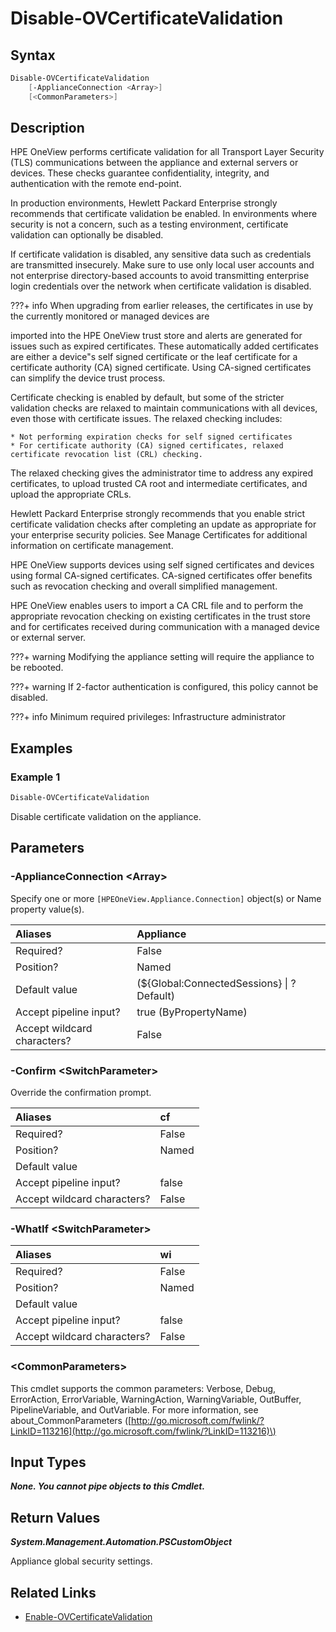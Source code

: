 ﻿---
description: Disable appliance TLS/SSL certificate validation.
---

# Disable-OVCertificateValidation

## Syntax

```powershell
Disable-OVCertificateValidation
    [-ApplianceConnection <Array>]
    [<CommonParameters>]
```

## Description

HPE OneView performs certificate validation for all Transport Layer Security (TLS) communications between the appliance and external servers or devices. These checks guarantee confidentiality, integrity, and authentication with the remote end-point.

In production environments, Hewlett Packard Enterprise strongly recommends that certificate validation be enabled. In
environments where security is not a concern, such as a testing environment, certificate validation can optionally be
disabled.

If certificate validation is disabled, any sensitive data such as credentials are transmitted insecurely. Make sure to use only local user accounts and not enterprise directory-based accounts to avoid transmitting enterprise login credentials over the network when certificate validation is disabled.

???+ info
    When upgrading from earlier releases, the certificates in use by the currently monitored or managed devices are

imported into the HPE OneView trust store and alerts are generated for issues such as expired certificates. These automatically added certificates are either a device"s self signed certificate or the leaf certificate for a certificate authority (CA) signed certificate. Using CA-signed certificates can simplify the device trust process.

Certificate checking is enabled by default, but some of the stricter validation checks are relaxed to maintain communications with all devices, even those with certificate issues. The relaxed checking includes:

    * Not performing expiration checks for self signed certificates
    * For certificate authority (CA) signed certificates, relaxed certificate revocation list (CRL) checking.

The relaxed checking gives the administrator time to address any expired certificates, to upload trusted CA root and intermediate certificates, and upload the appropriate CRLs.

Hewlett Packard Enterprise strongly recommends that you enable strict certificate validation checks after completing an update as appropriate for your enterprise security policies. See Manage Certificates for additional information on certificate management.

HPE OneView supports devices using self signed certificates and devices using formal CA-signed certificates. CA-signed certificates offer benefits such as revocation checking and overall simplified management.

HPE OneView enables users to import a CA CRL file and to perform the appropriate revocation checking on existing certificates in the trust store and for certificates received during communication with a managed device or external server.

???+ warning
    Modifying the appliance setting will require the appliance to be rebooted.


???+ warning
    If 2-factor authentication is configured, this policy cannot be disabled.


???+ info
    Minimum required privileges: Infrastructure administrator
    

## Examples

###  Example 1 

```powershell
Disable-OVCertificateValidation
```

Disable certificate validation on the appliance.

## Parameters

### -ApplianceConnection &lt;Array&gt;

Specify one or more `[HPEOneView.Appliance.Connection]` object(s) or Name property value(s).

| Aliases | Appliance |
| :--- | :--- |
| Required? | False |
| Position? | Named |
| Default value | (${Global:ConnectedSessions} &vert; ? Default) |
| Accept pipeline input? | true (ByPropertyName) |
| Accept wildcard characters? | False |

### -Confirm &lt;SwitchParameter&gt;

Override the confirmation prompt.

| Aliases | cf |
| :--- | :--- |
| Required? | False |
| Position? | Named |
| Default value |  |
| Accept pipeline input? | false |
| Accept wildcard characters? | False |

### -WhatIf &lt;SwitchParameter&gt;



| Aliases | wi |
| :--- | :--- |
| Required? | False |
| Position? | Named |
| Default value |  |
| Accept pipeline input? | false |
| Accept wildcard characters? | False |

### &lt;CommonParameters&gt;

This cmdlet supports the common parameters: Verbose, Debug, ErrorAction, ErrorVariable, WarningAction, WarningVariable, OutBuffer, PipelineVariable, and OutVariable. For more information, see about\_CommonParameters \([http://go.microsoft.com/fwlink/?LinkID=113216](http://go.microsoft.com/fwlink/?LinkID=113216)\)

## Input Types

_**None.  You cannot pipe objects to this Cmdlet.**_

## Return Values

_**System.Management.Automation.PSCustomObject**_

Appliance global security settings.

## Related Links

* [Enable-OVCertificateValidation](enable-ovcertificatevalidation.md)
